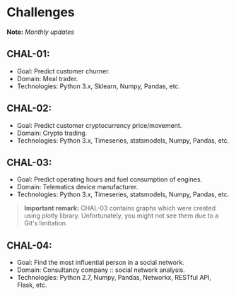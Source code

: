 # Challenges

**Note:** *Monthly updates*

## CHAL-01:
- Goal: Predict customer churner.
- Domain: Meal trader.
- Technologies: Python 3.x, Sklearn, Numpy, Pandas, etc.

## CHAL-02:
- Goal: Predict customer cryptocurrency price/movement.
- Domain: Crypto trading.
- Technologies: Python 3.x, Timeseries, statsmodels, Numpy, Pandas, etc.

## CHAL-03:
- Goal: Predict operating hours and fuel consumption of engines.
- Domain: Telematics device manufacturer.
- Technologies: Python 3.x, Timeseries, statsmodels, Numpy, Pandas, etc.

> **Important remark:** CHAL-03 contains graphs which were created using plotly library. Unfortunately, you might not see them due to a Git's limitation. 

## CHAL-04:
- Goal: Find the most influential person in a social network.
- Domain: Consultancy company :: social network analysis.
- Technologies: Python 2.7, Numpy, Pandas, Networkx, RESTful API, Flask, etc.

